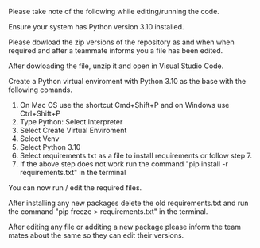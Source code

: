 Please take note of the following while editing/running the code.

Ensure your system has Python version 3.10 installed. 

Please dowload the zip versions of the repository as and when when required and after a teammate informs you a file has been edited. 

After dowloading the file, unzip it and open in Visual Studio Code.

Create a Python virtual enviroment with Python 3.10 as the base with the following comands. 
1. On Mac OS use the shortcut Cmd+Shift+P and on Windows use Ctrl+Shift+P 
2. Type Python: Select Interpreter
3. Select Create Virtual Enviroment
4. Select Venv
5. Select Python 3.10
6. Select requirements.txt as a file to install requirements or follow step 7.
7. If the above step does not work run the command "pip install -r requirements.txt" in the terminal

You can now run / edit the required files.

After installing any new packages delete the old requirements.txt and run the command "pip freeze > requirements.txt" in the terminal.

After editing any file or additing a new package please inform the team mates about the same so they can edit their versions.